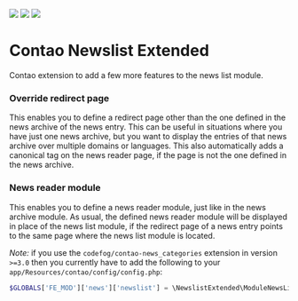 [![](https://img.shields.io/maintenance/yes/2019.svg)](https://github.com/fritzmg/contao-newslist-extended)
[![](https://img.shields.io/packagist/v/fritzmg/contao-newslist-extended.svg)](https://packagist.org/packages/fritzmg/contao-newslist-extended)
[![](https://img.shields.io/packagist/dt/fritzmg/contao-newslist-extended.svg)](https://packagist.org/packages/fritzmg/contao-newslist-extended)

Contao Newslist Extended
=====================

Contao extension to add a few more features to the news list module.

### Override redirect page

This enables you to define a redirect page other than the one defined in the news archive of the news entry. This can be useful in situations where you have just one news archive, but you want to display the entries of that news archive over multiple domains or languages. This also automatically adds a canonical tag on the news reader page, if the page is not the one defined in the news archive.

### News reader module

This enables you to define a news reader module, just like in the news archive module. As usual, the defined news reader module will be displayed in place of the news list module, if the redirect page of a news entry points to the same page where the news list module is located.

_Note:_ if you use the `codefog/contao-news_categories` extension in version `>=3.0` then you currently have to add the following to your `app/Resources/contao/config/config.php`:
```php
$GLOBALS['FE_MOD']['news']['newslist'] = \NewslistExtended\ModuleNewsList::class;
```
